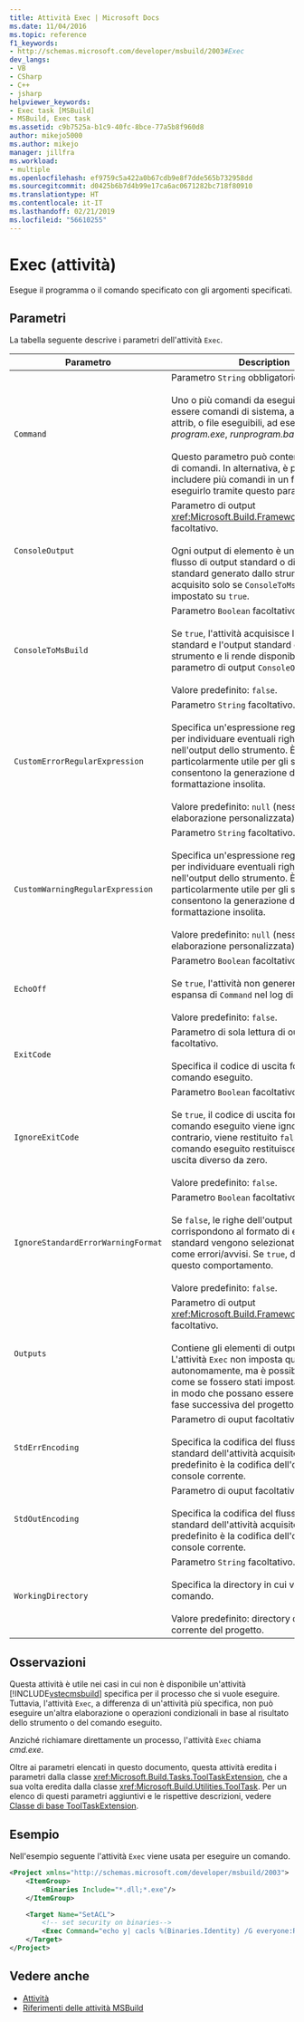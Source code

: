 ```yaml
---
title: Attività Exec | Microsoft Docs
ms.date: 11/04/2016
ms.topic: reference
f1_keywords:
- http://schemas.microsoft.com/developer/msbuild/2003#Exec
dev_langs:
- VB
- CSharp
- C++
- jsharp
helpviewer_keywords:
- Exec task [MSBuild]
- MSBuild, Exec task
ms.assetid: c9b7525a-b1c9-40fc-8bce-77a5b8f960d8
author: mikejo5000
ms.author: mikejo
manager: jillfra
ms.workload:
- multiple
ms.openlocfilehash: ef9759c5a422a0b67cdb9e8f7dde565b732958dd
ms.sourcegitcommit: d0425b6b7d4b99e17ca6ac0671282bc718f80910
ms.translationtype: HT
ms.contentlocale: it-IT
ms.lasthandoff: 02/21/2019
ms.locfileid: "56610255"
---
```

# <a name="exec-task"></a>Exec (attività)
Esegue il programma o il comando specificato con gli argomenti specificati.

## <a name="parameters"></a>Parametri
La tabella seguente descrive i parametri dell'attività `Exec`.

|Parametro|Description|
|---------------|-----------------|
|`Command`|Parametro `String` obbligatorio.<br /><br /> Uno o più comandi da eseguire. Possono essere comandi di sistema, ad esempio attrib, o file eseguibili, ad esempio *program.exe*, *runprogram.bat* o *setup.msi*.<br /><br /> Questo parametro può contenere più righe di comandi. In alternativa, è possibile includere più comandi in un file batch ed eseguirlo tramite questo parametro.|
|`ConsoleOutput`|Parametro di output <xref:Microsoft.Build.Framework.ITaskItem>`[]` facoltativo.<br /><br /> Ogni output di elemento è una riga del flusso di output standard o di errore standard generato dallo strumento. Viene acquisito solo se `ConsoleToMsBuild` è impostato su `true`.|
|`ConsoleToMsBuild`|Parametro `Boolean` facoltativo.<br /><br /> Se `true`, l'attività acquisisce l'errore standard e l'output standard dello strumento e li rende disponibili nel parametro di output `ConsoleOutput`.<br /><br />Valore predefinito: `false`.|
|`CustomErrorRegularExpression`|Parametro `String` facoltativo.<br /><br /> Specifica un'espressione regolare usata per individuare eventuali righe di errore nell'output dello strumento. È particolarmente utile per gli strumenti che consentono la generazione di output con formattazione insolita.<br /><br />Valore predefinito: `null` (nessuna elaborazione personalizzata).|
|`CustomWarningRegularExpression`|Parametro `String` facoltativo.<br /><br /> Specifica un'espressione regolare usata per individuare eventuali righe di avviso nell'output dello strumento. È particolarmente utile per gli strumenti che consentono la generazione di output con formattazione insolita.<br /><br />Valore predefinito: `null` (nessuna elaborazione personalizzata).|
|`EchoOff`|Parametro `Boolean` facoltativo.<br /><br /> Se `true`, l'attività non genererà la forma espansa di `Command` nel log di MSBuild.<br /><br />Valore predefinito: `false`.|
|`ExitCode`|Parametro di sola lettura di output `Int32` facoltativo.<br /><br /> Specifica il codice di uscita fornito dal comando eseguito.|
|`IgnoreExitCode`|Parametro `Boolean` facoltativo.<br /><br /> Se `true`, il codice di uscita fornito dal comando eseguito viene ignorato. In caso contrario, viene restituito `false` se il comando eseguito restituisce un codice di uscita diverso da zero.<br /><br />Valore predefinito: `false`.|
|`IgnoreStandardErrorWarningFormat`|Parametro `Boolean` facoltativo.<br /><br /> Se `false`, le righe dell'output che corrispondono al formato di errore/avviso standard vengono selezionate e registrate come errori/avvisi. Se `true`, disabilitare questo comportamento.<br /><br />Valore predefinito: `false`.|
|`Outputs`|Parametro di output <xref:Microsoft.Build.Framework.ITaskItem>`[]` facoltativo.<br /><br /> Contiene gli elementi di output dell'attività. L'attività `Exec` non imposta questi elementi autonomamente, ma è possibile fornirli come se fossero stati impostati dall'attività, in modo che possano essere usati in una fase successiva del progetto.|
|`StdErrEncoding`|Parametro di ouput facoltativo `String`.<br /><br /> Specifica la codifica del flusso di errore standard dell'attività acquisito. Il valore predefinito è la codifica dell'output della console corrente.|
|`StdOutEncoding`|Parametro di ouput facoltativo `String`.<br /><br /> Specifica la codifica del flusso di output standard dell'attività acquisito. Il valore predefinito è la codifica dell'output della console corrente.|
|`WorkingDirectory`|Parametro `String` facoltativo.<br /><br /> Specifica la directory in cui verrà eseguito il comando.<br /><br />Valore predefinito: directory di lavoro corrente del progetto.|

## <a name="remarks"></a>Osservazioni
Questa attività è utile nei casi in cui non è disponibile un'attività [!INCLUDE[vstecmsbuild](../extensibility/internals/includes/vstecmsbuild_md.md)] specifica per il processo che si vuole eseguire. Tuttavia, l'attività `Exec`, a differenza di un'attività più specifica, non può eseguire un'altra elaborazione o operazioni condizionali in base al risultato dello strumento o del comando eseguito.

Anziché richiamare direttamente un processo, l'attività `Exec` chiama *cmd.exe*.

Oltre ai parametri elencati in questo documento, questa attività eredita i parametri dalla classe <xref:Microsoft.Build.Tasks.ToolTaskExtension>, che a sua volta eredita dalla classe <xref:Microsoft.Build.Utilities.ToolTask>. Per un elenco di questi parametri aggiuntivi e le rispettive descrizioni, vedere [Classe di base ToolTaskExtension](../msbuild/tooltaskextension-base-class.md).

## <a name="example"></a>Esempio
Nell'esempio seguente l'attività `Exec` viene usata per eseguire un comando.

```xml
<Project xmlns="http://schemas.microsoft.com/developer/msbuild/2003">
    <ItemGroup>
        <Binaries Include="*.dll;*.exe"/>
    </ItemGroup>

    <Target Name="SetACL">
        <!-- set security on binaries-->
        <Exec Command="echo y| cacls %(Binaries.Identity) /G everyone:R"/>
    </Target>
</Project>
```

## <a name="see-also"></a>Vedere anche
- [Attività](../msbuild/msbuild-tasks.md)
- [Riferimenti delle attività MSBuild](../msbuild/msbuild-task-reference.md)
